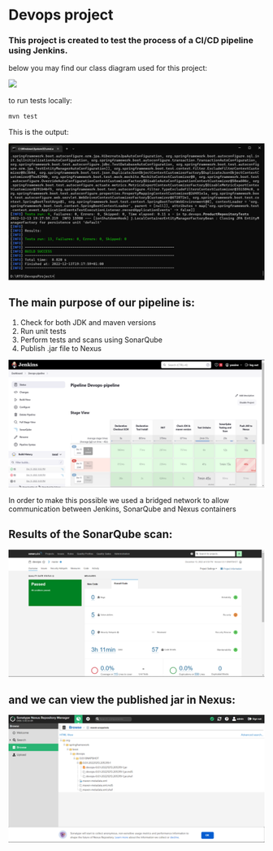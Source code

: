 # Devops project
### This project is created to test the process of a CI/CD pipeline using Jenkins.
below you may find our class diagram used for this project:

![](class_diagram.jpg)

to run tests locally:
```java
mvn test
```

This is the output:

![](assets/Screenshots/local_tests.png)

## The main purpose of our pipeline is: 
1. Check for both JDK and maven versions
2. Run unit tests
3. Perform tests and scans using SonarQube
4. Publish .jar file to Nexus

![](assets/Screenshots/pipeline.png)

In order to make this possible we used a bridged network to allow communication between Jenkins, SonarQube and Nexus containers


## Results of the SonarQube scan: 

![](assets/Screenshots/sonarqube.png)

## and we can view the published jar in Nexus: 


![](assets/Screenshots/nexus.png)





